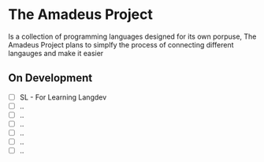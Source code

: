 # The Amadeus Project
Is a collection of programming languages designed for its own porpuse, The Amadeus Project plans to simplfy the process of connecting different langauges and make it easier

## On Development
- [ ] SL - For Learning Langdev
- [ ] ..
- [ ] ..
- [ ] ..
- [ ] ..
- [ ] ..
- [ ] ..
